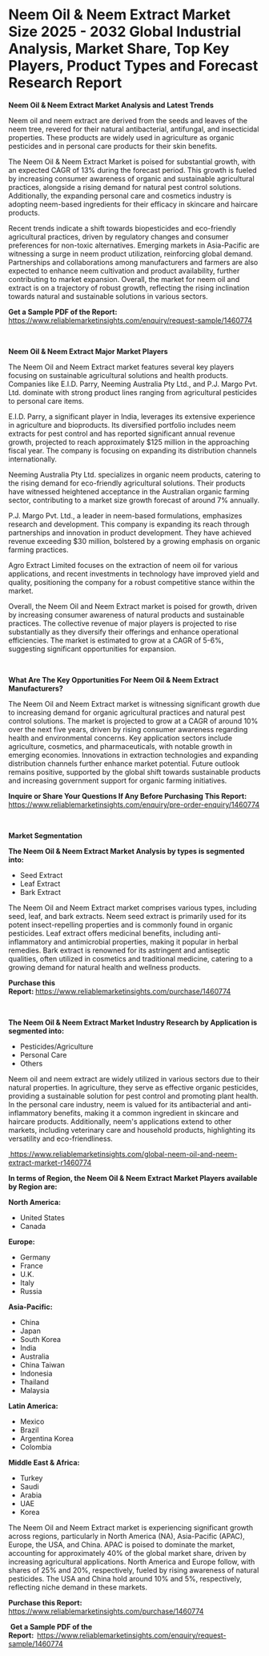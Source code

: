 <p><h1>Neem Oil & Neem Extract Market Size 2025 - 2032 Global Industrial Analysis, Market Share, Top Key Players, Product Types and Forecast Research Report</h1></p><p><strong>Neem Oil & Neem Extract Market Analysis and Latest Trends</strong></p>
<p><p>Neem oil and neem extract are derived from the seeds and leaves of the neem tree, revered for their natural antibacterial, antifungal, and insecticidal properties. These products are widely used in agriculture as organic pesticides and in personal care products for their skin benefits.</p><p>The Neem Oil & Neem Extract Market is poised for substantial growth, with an expected CAGR of 13% during the forecast period. This growth is fueled by increasing consumer awareness of organic and sustainable agricultural practices, alongside a rising demand for natural pest control solutions. Additionally, the expanding personal care and cosmetics industry is adopting neem-based ingredients for their efficacy in skincare and haircare products. </p><p>Recent trends indicate a shift towards biopesticides and eco-friendly agricultural practices, driven by regulatory changes and consumer preferences for non-toxic alternatives. Emerging markets in Asia-Pacific are witnessing a surge in neem product utilization, reinforcing global demand. Partnerships and collaborations among manufacturers and farmers are also expected to enhance neem cultivation and product availability, further contributing to market expansion. Overall, the market for neem oil and extract is on a trajectory of robust growth, reflecting the rising inclination towards natural and sustainable solutions in various sectors.</p></p>
<p><strong>Get a Sample PDF of the Report:&nbsp;</strong> <a href="https://www.reliablemarketinsights.com/enquiry/request-sample/1460774?utm_campaign=2642&utm_medium=2&utm_source=Github&utm_content=ia&utm_term=16042025&utm_id=neem-oil-neem-extract">https://www.reliablemarketinsights.com/enquiry/request-sample/1460774</a></p>
<p>&nbsp;</p>
<p><strong>Neem Oil & Neem Extract Major Market Players</strong></p>
<p><p>The Neem Oil and Neem Extract market features several key players focusing on sustainable agricultural solutions and health products. Companies like E.I.D. Parry, Neeming Australia Pty Ltd., and P.J. Margo Pvt. Ltd. dominate with strong product lines ranging from agricultural pesticides to personal care items.</p><p>E.I.D. Parry, a significant player in India, leverages its extensive experience in agriculture and bioproducts. Its diversified portfolio includes neem extracts for pest control and has reported significant annual revenue growth, projected to reach approximately $125 million in the approaching fiscal year. The company is focusing on expanding its distribution channels internationally.</p><p>Neeming Australia Pty Ltd. specializes in organic neem products, catering to the rising demand for eco-friendly agricultural solutions. Their products have witnessed heightened acceptance in the Australian organic farming sector, contributing to a market size growth forecast of around 7% annually. </p><p>P.J. Margo Pvt. Ltd., a leader in neem-based formulations, emphasizes research and development. This company is expanding its reach through partnerships and innovation in product development. They have achieved revenue exceeding $30 million, bolstered by a growing emphasis on organic farming practices.</p><p>Agro Extract Limited focuses on the extraction of neem oil for various applications, and recent investments in technology have improved yield and quality, positioning the company for a robust competitive stance within the market.</p><p>Overall, the Neem Oil and Neem Extract market is poised for growth, driven by increasing consumer awareness of natural products and sustainable practices. The collective revenue of major players is projected to rise substantially as they diversify their offerings and enhance operational efficiencies. The market is estimated to grow at a CAGR of 5-6%, suggesting significant opportunities for expansion.</p></p>
<p>&nbsp;</p>
<p><strong>What Are The Key Opportunities For Neem Oil & Neem Extract Manufacturers?</strong></p>
<p><p>The Neem Oil and Neem Extract market is witnessing significant growth due to increasing demand for organic agricultural practices and natural pest control solutions. The market is projected to grow at a CAGR of around 10% over the next five years, driven by rising consumer awareness regarding health and environmental concerns. Key application sectors include agriculture, cosmetics, and pharmaceuticals, with notable growth in emerging economies. Innovations in extraction technologies and expanding distribution channels further enhance market potential. Future outlook remains positive, supported by the global shift towards sustainable products and increasing government support for organic farming initiatives.</p></p>
<p><strong>Inquire or Share Your Questions If Any Before Purchasing This Report:</strong> <a href="https://www.reliablemarketinsights.com/enquiry/pre-order-enquiry/1460774?utm_campaign=2642&utm_medium=2&utm_source=Github&utm_content=ia&utm_term=16042025&utm_id=neem-oil-neem-extract">https://www.reliablemarketinsights.com/enquiry/pre-order-enquiry/1460774</a></p>
<p>&nbsp;</p>
<p><strong>Market Segmentation</strong></p>
<p><strong>The Neem Oil & Neem Extract Market Analysis by types is segmented into:</strong></p>
<p><ul><li>Seed Extract</li><li>Leaf Extract</li><li>Bark Extract</li></ul></p>
<p><p>The Neem Oil and Neem Extract market comprises various types, including seed, leaf, and bark extracts. Neem seed extract is primarily used for its potent insect-repelling properties and is commonly found in organic pesticides. Leaf extract offers medicinal benefits, including anti-inflammatory and antimicrobial properties, making it popular in herbal remedies. Bark extract is renowned for its astringent and antiseptic qualities, often utilized in cosmetics and traditional medicine, catering to a growing demand for natural health and wellness products.</p></p>
<p><strong>Purchase this Report:&nbsp;</strong><a href="https://www.reliablemarketinsights.com/purchase/1460774?utm_campaign=2642&utm_medium=2&utm_source=Github&utm_content=ia&utm_term=16042025&utm_id=neem-oil-neem-extract">https://www.reliablemarketinsights.com/purchase/1460774</a></p>
<p>&nbsp;</p>
<p><strong>The Neem Oil & Neem Extract Market Industry Research by Application is segmented into:</strong></p>
<p><ul><li>Pesticides/Agriculture</li><li>Personal Care</li><li>Others</li></ul></p>
<p><p>Neem oil and neem extract are widely utilized in various sectors due to their natural properties. In agriculture, they serve as effective organic pesticides, providing a sustainable solution for pest control and promoting plant health. In the personal care industry, neem is valued for its antibacterial and anti-inflammatory benefits, making it a common ingredient in skincare and haircare products. Additionally, neem's applications extend to other markets, including veterinary care and household products, highlighting its versatility and eco-friendliness.</p></p>
<p><a href="https://www.reliablemarketinsights.com/global-neem-oil-and-neem-extract-market-r1460774?utm_campaign=2642&utm_medium=2&utm_source=Github&utm_content=ia&utm_term=16042025&utm_id=neem-oil-neem-extract">&nbsp;https://www.reliablemarketinsights.com/global-neem-oil-and-neem-extract-market-r1460774</a></p>
<p><strong>In terms of Region, the Neem Oil & Neem Extract Market Players available by Region are:</strong></p>
<p>
    <p> <strong> North America: </strong>
        <ul>
            <li>United States</li>
            <li>Canada</li>
        </ul>
        </p> 
    <p> <strong> Europe: </strong>
        <ul>
            <li>Germany</li>
            <li>France</li>
            <li>U.K.</li>
            <li>Italy</li>
            <li>Russia</li>
        </ul>
        </p> 
    <p> <strong> Asia-Pacific: </strong>
        <ul>
            <li>China</li>
            <li>Japan</li>
            <li>South Korea</li>
            <li>India</li>
            <li>Australia</li>
            <li>China Taiwan</li>
            <li>Indonesia</li>
            <li>Thailand</li>
            <li>Malaysia</li>
        </ul>
        </p> 
    <p> <strong> Latin America: </strong>
        <ul>
            <li>Mexico</li>
            <li>Brazil</li>
            <li>Argentina Korea</li>
            <li>Colombia</li>
        </ul>
        </p> 
    <p> <strong> Middle East & Africa: </strong>
        <ul>
            <li>Turkey</li>
            <li>Saudi</li>
            <li>Arabia</li>
            <li>UAE</li>
            <li>Korea</li>
        </ul>
    </p>
    </p>
<p><p>The Neem Oil and Neem Extract market is experiencing significant growth across regions, particularly in North America (NA), Asia-Pacific (APAC), Europe, the USA, and China. APAC is poised to dominate the market, accounting for approximately 40% of the global market share, driven by increasing agricultural applications. North America and Europe follow, with shares of 25% and 20%, respectively, fueled by rising awareness of natural pesticides. The USA and China hold around 10% and 5%, respectively, reflecting niche demand in these markets.</p></p>
<p><strong>Purchase this Report: </strong><a href="https://www.reliablemarketinsights.com/purchase/1460774?utm_campaign=2642&utm_medium=2&utm_source=Github&utm_content=ia&utm_term=16042025&utm_id=neem-oil-neem-extract">https://www.reliablemarketinsights.com/purchase/1460774</a></p>
<p>&nbsp;<strong>Get a Sample PDF of the Report:&nbsp;&nbsp;</strong><a href="https://www.reliablemarketinsights.com/enquiry/request-sample/1460774?utm_campaign=2642&utm_medium=2&utm_source=Github&utm_content=ia&utm_term=16042025&utm_id=neem-oil-neem-extract">https://www.reliablemarketinsights.com/enquiry/request-sample/1460774</a></p>
<p><strong></strong></p>
<p><p></p><p></p><p></p></p>